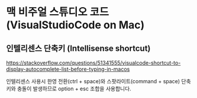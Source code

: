 # 맥 비주얼 스튜디오 코드 (VisualStudioCode on Mac)

## 인텔리센스 단축키 (Intellisense shortcut)

<https://stackoverflow.com/questions/51341555/visualcode-shortcut-to-display-autocomplete-list-before-typing-in-macos>

인텔리센스 사용시 한영 전환(ctrl + space)와 스팟라이트(command + space) 단축키와 충돌이 발생하므로 option + esc 조합을 사용합니다. 